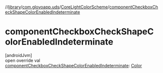 //[library](../../../index.md)/[com.glovoapp.uds](../index.md)/[CoreLightColorScheme](index.md)/[componentCheckboxCheckShapeColorEnabledIndeterminate](component-checkbox-check-shape-color-enabled-indeterminate.md)

# componentCheckboxCheckShapeColorEnabledIndeterminate

[androidJvm]\
open override val [componentCheckboxCheckShapeColorEnabledIndeterminate](component-checkbox-check-shape-color-enabled-indeterminate.md): [Color](https://developer.android.com/reference/kotlin/androidx/compose/ui/graphics/Color.html)
